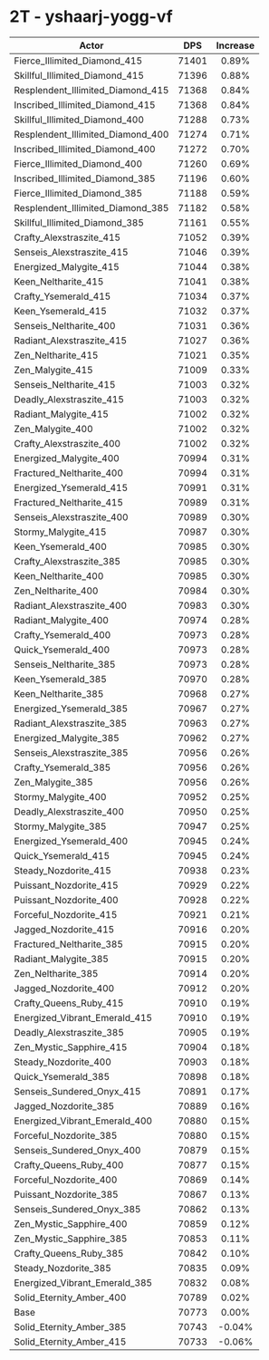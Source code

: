 # 2T - yshaarj-yogg-vf
| Actor | DPS | Increase |
|---|:---:|:---:|
|Fierce_Illimited_Diamond_415|71401|0.89%|
|Skillful_Illimited_Diamond_415|71396|0.88%|
|Resplendent_Illimited_Diamond_415|71368|0.84%|
|Inscribed_Illimited_Diamond_415|71368|0.84%|
|Skillful_Illimited_Diamond_400|71288|0.73%|
|Resplendent_Illimited_Diamond_400|71274|0.71%|
|Inscribed_Illimited_Diamond_400|71272|0.70%|
|Fierce_Illimited_Diamond_400|71260|0.69%|
|Inscribed_Illimited_Diamond_385|71196|0.60%|
|Fierce_Illimited_Diamond_385|71188|0.59%|
|Resplendent_Illimited_Diamond_385|71182|0.58%|
|Skillful_Illimited_Diamond_385|71161|0.55%|
|Crafty_Alexstraszite_415|71052|0.39%|
|Senseis_Alexstraszite_415|71046|0.39%|
|Energized_Malygite_415|71044|0.38%|
|Keen_Neltharite_415|71041|0.38%|
|Crafty_Ysemerald_415|71034|0.37%|
|Keen_Ysemerald_415|71032|0.37%|
|Senseis_Neltharite_400|71031|0.36%|
|Radiant_Alexstraszite_415|71027|0.36%|
|Zen_Neltharite_415|71021|0.35%|
|Zen_Malygite_415|71009|0.33%|
|Senseis_Neltharite_415|71003|0.32%|
|Deadly_Alexstraszite_415|71003|0.32%|
|Radiant_Malygite_415|71002|0.32%|
|Zen_Malygite_400|71002|0.32%|
|Crafty_Alexstraszite_400|71002|0.32%|
|Energized_Malygite_400|70994|0.31%|
|Fractured_Neltharite_400|70994|0.31%|
|Energized_Ysemerald_415|70991|0.31%|
|Fractured_Neltharite_415|70989|0.31%|
|Senseis_Alexstraszite_400|70989|0.30%|
|Stormy_Malygite_415|70987|0.30%|
|Keen_Ysemerald_400|70985|0.30%|
|Crafty_Alexstraszite_385|70985|0.30%|
|Keen_Neltharite_400|70985|0.30%|
|Zen_Neltharite_400|70984|0.30%|
|Radiant_Alexstraszite_400|70983|0.30%|
|Radiant_Malygite_400|70974|0.28%|
|Crafty_Ysemerald_400|70973|0.28%|
|Quick_Ysemerald_400|70973|0.28%|
|Senseis_Neltharite_385|70973|0.28%|
|Keen_Ysemerald_385|70970|0.28%|
|Keen_Neltharite_385|70968|0.27%|
|Energized_Ysemerald_385|70967|0.27%|
|Radiant_Alexstraszite_385|70963|0.27%|
|Energized_Malygite_385|70962|0.27%|
|Senseis_Alexstraszite_385|70956|0.26%|
|Crafty_Ysemerald_385|70956|0.26%|
|Zen_Malygite_385|70956|0.26%|
|Stormy_Malygite_400|70952|0.25%|
|Deadly_Alexstraszite_400|70950|0.25%|
|Stormy_Malygite_385|70947|0.25%|
|Energized_Ysemerald_400|70945|0.24%|
|Quick_Ysemerald_415|70945|0.24%|
|Steady_Nozdorite_415|70938|0.23%|
|Puissant_Nozdorite_415|70929|0.22%|
|Puissant_Nozdorite_400|70928|0.22%|
|Forceful_Nozdorite_415|70921|0.21%|
|Jagged_Nozdorite_415|70916|0.20%|
|Fractured_Neltharite_385|70915|0.20%|
|Radiant_Malygite_385|70915|0.20%|
|Zen_Neltharite_385|70914|0.20%|
|Jagged_Nozdorite_400|70912|0.20%|
|Crafty_Queens_Ruby_415|70910|0.19%|
|Energized_Vibrant_Emerald_415|70910|0.19%|
|Deadly_Alexstraszite_385|70905|0.19%|
|Zen_Mystic_Sapphire_415|70904|0.18%|
|Steady_Nozdorite_400|70903|0.18%|
|Quick_Ysemerald_385|70898|0.18%|
|Senseis_Sundered_Onyx_415|70891|0.17%|
|Jagged_Nozdorite_385|70889|0.16%|
|Energized_Vibrant_Emerald_400|70880|0.15%|
|Forceful_Nozdorite_385|70880|0.15%|
|Senseis_Sundered_Onyx_400|70879|0.15%|
|Crafty_Queens_Ruby_400|70877|0.15%|
|Forceful_Nozdorite_400|70869|0.14%|
|Puissant_Nozdorite_385|70867|0.13%|
|Senseis_Sundered_Onyx_385|70862|0.13%|
|Zen_Mystic_Sapphire_400|70859|0.12%|
|Zen_Mystic_Sapphire_385|70853|0.11%|
|Crafty_Queens_Ruby_385|70842|0.10%|
|Steady_Nozdorite_385|70835|0.09%|
|Energized_Vibrant_Emerald_385|70832|0.08%|
|Solid_Eternity_Amber_400|70789|0.02%|
|Base|70773|0.00%|
|Solid_Eternity_Amber_385|70743|-0.04%|
|Solid_Eternity_Amber_415|70733|-0.06%|
